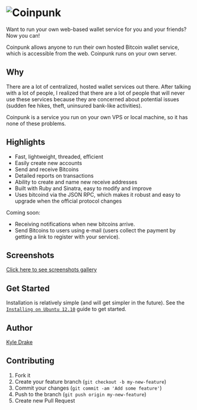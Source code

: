 # ![Coinpunk](http://i.imgur.com/rR6TV8C.png)

Want to run your own web-based wallet service for you and your friends? Now you can!

Coinpunk allows anyone to run their own hosted Bitcoin wallet service, which is accessible from the web. Coinpunk runs on your own server.

## Why

There are a lot of centralized, hosted wallet services out there. After talking with a lot of people, I realized that there are a lot of people that will never use these services because they are concerned about potential issues (sudden fee hikes, theft, uninsured bank-like activities).

Coinpunk is a service you run on your own VPS or local machine, so it has none of these problems.

## Highlights

* Fast, lightweight, threaded, efficient
* Easily create new accounts
* Send and receive Bitcoins
* Detailed reports on transactions
* Ability to create and name new receive addresses
* Built with Ruby and Sinatra, easy to modify and improve
* Uses bitcoind via the JSON RPC, which makes it robust and easy to upgrade when the official protocol changes

Coming soon:

* Receiving notifications when new bitcoins arrive.
* Send Bitcoins to users using e-mail (users collect the payment by getting a link to register with your service).

## Screenshots

[Click here to see screenshots gallery](https://www.dropbox.com/sh/d66dfzd5ehwae4g/leq-ca3fia)

## Get Started

Installation is relatively simple (and will get simpler in the future). See the [`Installing on Ubuntu 12.10`](./docs/install-ubuntu.md) guide to get started.

## Author

[Kyle Drake](http://kyledrake.net)

## Contributing

1. Fork it
2. Create your feature branch (`git checkout -b my-new-feature`)
3. Commit your changes (`git commit -am 'Add some feature'`)
4. Push to the branch (`git push origin my-new-feature`)
5. Create new Pull Request
